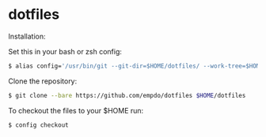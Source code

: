 # dotfiles

Installation:

Set this in your bash or zsh config:
~~~ sh
$ alias config='/usr/bin/git --git-dir=$HOME/dotfiles/ --work-tree=$HOME'
~~~

Clone the repository:
~~~ sh
$ git clone --bare https://github.com/empdo/dotfiles $HOME/dotfiles
~~~

To checkout the files to your $HOME run:
~~~ sh
$ config checkout
~~~

